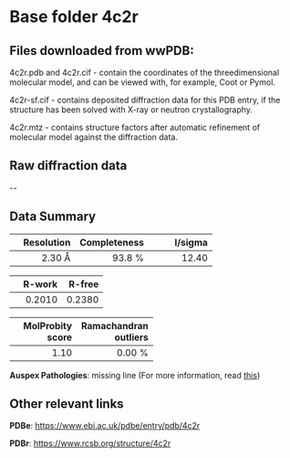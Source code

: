 # Base folder 4c2r

## Files downloaded from wwPDB:

4c2r.pdb and 4c2r.cif - contain the coordinates of the threedimensional molecular model, and can be viewed with, for example, Coot or Pymol.

4c2r-sf.cif - contains deposited diffraction data for this PDB entry, if the structure has been solved with X-ray or neutron crystallography.

4c2r.mtz - contains structure factors after automatic refinement of molecular model against the diffraction data.

## Raw diffraction data

--<br> 

## Data Summary
|   | Resolution | Completeness| I/sigma |
|---|-------------:|----------------:|--------------:|
|   |2.30 Å|93.8  %|<img width=50/>12.40|

|   | **R-work**| **R-free**   
|---|-------------:|----------------:|           
||  0.2010|  0.2380|

|   |**MolProbity<br>score**| **Ramachandran<br>outliers** 
|---|-------------:|----------------:|
||  1.10|  0.00 %|

**Auspex Pathologies**: missing line (For more information, read [this](https://github.com/thorn-lab/coronavirus_structural_task_force/blob/master/pdb/human_interaction_partners/ACE2/4c2r/validation/auspex/4c2r_auspex_comments.txt))

 



## Other relevant links 
**PDBe**:  https://www.ebi.ac.uk/pdbe/entry/pdb/4c2r
 
**PDBr**: https://www.rcsb.org/structure/4c2r 

